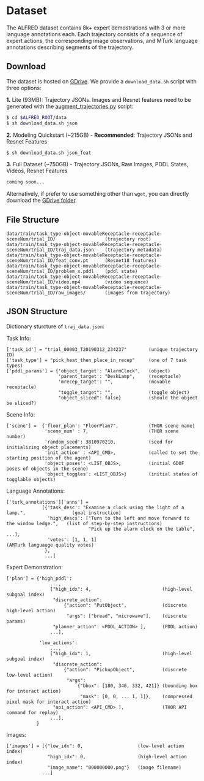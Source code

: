 # Dataset

The ALFRED dataset contains 8k+ expert demostrations with 3 or more language annotations each. Each trajectory consists of a sequence of expert actions, the corresponding image observations, and MTurk language annotations describing segments of the trajectory.

## Download

The dataset is hosted on [GDrive](https://drive.google.com/open?id=1aGcXh5BDJk4eQKUUFfJruzJ9mOPic5u-). We provide a `download_data.sh` script with three options:

**1.** Lite (93MB): Trajectory JSONs. Images and Resnet features need to be generated with the [augment_trajectories.py](../gen/README.md) script:

```bash
$ cd $ALFRED_ROOT/data
$ sh download_data.sh json
```

**2.** Modeling Quickstart (~215GB) - **Recommended**: Trajectory JSONs and Resnet Features
```bash
$ sh download_data.sh json_feat
```

**3.** Full Dataset (~750GB) - Trajectory JSONs, Raw Images, PDDL States, Videos, Resnet Features

```bash
coming soon...
```

Alternatively, if prefer to use something other than `wget`, you can directly download the [GDrive folder](https://drive.google.com/open?id=1aGcXh5BDJk4eQKUUFfJruzJ9mOPic5u-).

## File Structure

```
data/train/task_type-object-movableReceptacle-receptacle-sceneNum/trial_ID/                  (trajectory root)
data/train/task_type-object-movableReceptacle-receptacle-sceneNum/trial_ID/traj_data.json    (trajectory metadata)
data/train/task_type-object-movableReceptacle-receptacle-sceneNum/trial_ID/feat_conv.pt      (Resnet18 features)
data/train/task_type-object-movableReceptacle-receptacle-sceneNum/trial_ID/problem_x.pddl    (pddl state)
data/train/task_type-object-movableReceptacle-receptacle-sceneNum/trial_ID/video.mp4         (video sequence)
data/train/task_type-object-movableReceptacle-receptacle-sceneNum/trial_ID/raw_images/       (images from trajectory)
```

## JSON Structure

Dictionary sturcture of `traj_data.json`:

Task Info:
```
['task_id'] = "trial_00003_T20190312_234237"        (unique trajectory ID)
['task_type'] = "pick_heat_then_place_in_recep"     (one of 7 task types)
['pddl_params'] = {'object_target': "AlarmClock",   (object)
                   'parent_target': "DeskLamp",     (receptacle)
                   'mrecep_target': "",             (movable receptacle)
                   "toggle_target": "",             (toggle object)
                   "object_sliced": false}          (should the object be sliced?)
```

Scene Info:
```
['scene'] =  {'floor_plan': "FloorPlan7",           (THOR scene name)
              'scene_num' : 7,                      (THOR scene number)
              'random_seed': 3810970210,            (seed for initializing object placements)
              'init_action' : <API_CMD>,            (called to set the starting position of the agent)
              'object_poses': <LIST_OBJS>,          (initial 6DOF poses of objects in the scene)
              'object_toggles': <LIST_OBJS>}        (initial states of togglable objects)
```

Language Annotations:
```
['turk_annotations']['anns'] =  
             [{'task_desc': "Examine a clock using the light of a lamp.",                 (goal instruction) 
               'high_descs': ["Turn to the left and move forward to the window ledge.",   (list of step-by-step instructions)
                              "Pick up the alarm clock on the table", ...],               
               'votes': [1, 1, 1]                                                         (AMTurk languauge quality votes)
              },
              ...]
```

Expert Demonstration:
```
['plan'] = {'high_pddl':
                ...,
                ["high_idx": 4,                          (high-level subgoal index)
                 "discrete_action":                    
                     {"action": "PutObject",             (discrete high-level action)
                      "args": ["bread", "microwave"],    (discrete params)
                 "planner_action": <PDDL_ACTION> ],      (PDDL action)
                ...],
                 
            'low_actions': 
                ...,
                ["high_idx": 1,                          (high-level subgoal index)
                 "discrete_action":
                     {"action": "PickupObject",          (discrete low-level action)
                      "args": 
                          {"bbox": [180, 346, 332, 421]} (bounding box for interact action)
                           "mask": [0, 0, ... 1, 1]},    (compressed pixel mask for interact action)
                 "api_action": <API_CMD> ],              (THOR API command for replay)
                ...], 
           }
```

Images:
```
['images'] = [{"low_idx": 0,                    (low-level action index)
               "high_idx": 0,                   (high-level action index)
               "image_name": "000000000.png"}   (image filename)
             ...]
```
